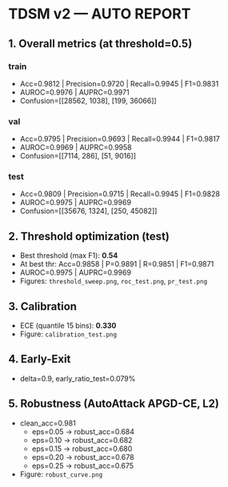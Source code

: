 # TDSM v2 — AUTO REPORT

## 1. Overall metrics (at threshold=0.5)
### train
- Acc=0.9812 | Precision=0.9720 | Recall=0.9945 | F1=0.9831
- AUROC=0.9976 | AUPRC=0.9971
- Confusion=[[28562, 1038], [199, 36066]]

### val
- Acc=0.9795 | Precision=0.9693 | Recall=0.9944 | F1=0.9817
- AUROC=0.9969 | AUPRC=0.9958
- Confusion=[[7114, 286], [51, 9016]]

### test
- Acc=0.9809 | Precision=0.9715 | Recall=0.9945 | F1=0.9828
- AUROC=0.9975 | AUPRC=0.9969
- Confusion=[[35676, 1324], [250, 45082]]

## 2. Threshold optimization (test)
- Best threshold (max F1): **0.54**
- At best thr: Acc=0.9858 | P=0.9891 | R=0.9851 | F1=0.9871
- AUROC=0.9975 | AUPRC=0.9969
- Figures: `threshold_sweep.png`, `roc_test.png`, `pr_test.png`

## 3. Calibration
- ECE (quantile 15 bins): **0.330**
- Figure: `calibration_test.png`

## 4. Early-Exit
- delta=0.9, early_ratio_test=0.079%

## 5. Robustness (AutoAttack APGD-CE, L2)
- clean_acc=0.981
  - eps=0.05 → robust_acc=0.684
  - eps=0.10 → robust_acc=0.682
  - eps=0.15 → robust_acc=0.680
  - eps=0.20 → robust_acc=0.678
  - eps=0.25 → robust_acc=0.675
- Figure: `robust_curve.png`
